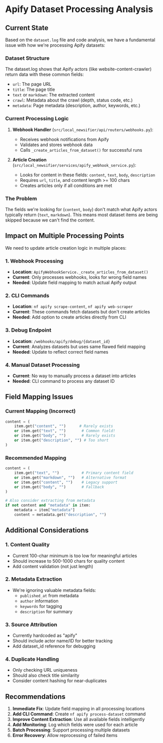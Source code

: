 # Apify Dataset Processing Analysis

## Current State

Based on the `dataset.log` file and code analysis, we have a fundamental issue with how we're processing Apify datasets:

### Dataset Structure
The dataset.log shows that Apify actors (like website-content-crawler) return data with these common fields:
- `url`: The page URL
- `title`: The page title
- `text` or `markdown`: The extracted content
- `crawl`: Metadata about the crawl (depth, status code, etc.)
- `metadata`: Page metadata (description, author, keywords, etc.)

### Current Processing Logic

1. **Webhook Handler** (`src/local_newsifier/api/routers/webhooks.py`):
   - Receives webhook notifications from Apify
   - Validates and stores webhook data
   - Calls `_create_articles_from_dataset()` for successful runs

2. **Article Creation** (`src/local_newsifier/services/apify_webhook_service.py`):
   - Looks for content in these fields: `content`, `text`, `body`, `description`
   - Requires `url`, `title`, and content length >= 100 chars
   - Creates articles only if all conditions are met

### The Problem

The fields we're looking for (`content`, `body`) don't match what Apify actors typically return (`text`, `markdown`). This means most dataset items are being skipped because we can't find the content.

## Impact on Multiple Processing Points

We need to update article creation logic in multiple places:

### 1. Webhook Processing
- **Location**: `ApifyWebhookService._create_articles_from_dataset()`
- **Current**: Only processes webhooks, looks for wrong field names
- **Needed**: Update field mapping to match actual Apify output

### 2. CLI Commands
- **Location**: `nf apify scrape-content`, `nf apify web-scraper`
- **Current**: These commands fetch datasets but don't create articles
- **Needed**: Add option to create articles directly from CLI

### 3. Debug Endpoint
- **Location**: `/webhooks/apify/debug/{dataset_id}`
- **Current**: Analyzes datasets but uses same flawed field mapping
- **Needed**: Update to reflect correct field names

### 4. Manual Dataset Processing
- **Current**: No way to manually process a dataset into articles
- **Needed**: CLI command to process any dataset ID

## Field Mapping Issues

### Current Mapping (Incorrect)
```python
content = (
    item.get("content", "")      # Rarely exists
    or item.get("text", "")       # Common field!
    or item.get("body", "")       # Rarely exists
    or item.get("description", "") # Too short
)
```

### Recommended Mapping
```python
content = (
    item.get("text", "")          # Primary content field
    or item.get("markdown", "")   # Alternative format
    or item.get("content", "")    # Legacy support
    or item.get("body", "")       # Fallback
)

# Also consider extracting from metadata
if not content and "metadata" in item:
    metadata = item["metadata"]
    content = metadata.get("description", "")
```

## Additional Considerations

### 1. Content Quality
- Current 100-char minimum is too low for meaningful articles
- Should increase to 500-1000 chars for quality content
- Add content validation (not just length)

### 2. Metadata Extraction
- We're ignoring valuable metadata fields:
  - `published_at` from metadata
  - `author` information
  - `keywords` for tagging
  - `description` for summary

### 3. Source Attribution
- Currently hardcoded as "apify"
- Should include actor name/ID for better tracking
- Add dataset_id reference for debugging

### 4. Duplicate Handling
- Only checking URL uniqueness
- Should also check title similarity
- Consider content hashing for near-duplicates

## Recommendations

1. **Immediate Fix**: Update field mapping in all processing locations
2. **Add CLI Command**: Create `nf apify process-dataset` command
3. **Improve Content Extraction**: Use all available fields intelligently
4. **Add Monitoring**: Log which fields were used for each article
5. **Batch Processing**: Support processing multiple datasets
6. **Error Recovery**: Allow reprocessing of failed items
